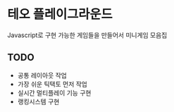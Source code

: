 # 테오 플레이그라운드

Javascript로 구현 가능한 게임들을 만들어서 미니게임 모음집

## TODO

-   공통 레이아웃 작업
-   가장 쉬운 틱택토 먼저 작업
-   실시간 멀티플레이 기능 구현
-   랭킹시스템 구현
